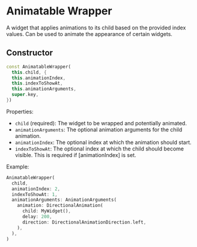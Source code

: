 # Animatable Wrapper

A widget that applies animations to its child based on the provided index values.
Can be used to animate the appearance of certain widgets.

## Constructor

```dart
const AnimatableWrapper(
  this.child, {
  this.animationIndex,
  this.indexToShowAt,
  this.animationArguments,
  super.key,
})
```

Properties:

- `child` (required): The widget to be wrapped and potentially animated.
- `animationArguments`: The optional animation arguments for the child animation.
- `animationIndex`: The optional index at which the animation should start.
- `indexToShowAt`: The optional index at which the child should become visible. This is required if [animationIndex] is set.

Example:

```dart
AnimatableWrapper(
  child,
  animationIndex: 2,
  indexToShowAt: 1,
  animationArguments: AnimationArguments(
    animation: DirectionalAnimation(
      child: MyWidget(),
      delay: 200,
      direction: DirectionalAnimationDirection.left,
    ),
  ),
)
```
